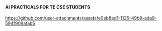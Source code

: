 #### AI PRACTICALS FOR TE CSE STUDENTS 
https://github.com/user-attachments/assets/e0eb8ad1-1125-49b9-ada9-594f909afab5


